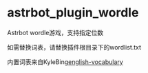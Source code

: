 # astrbot_plugin_wordle

Astrbot wordle游戏，支持指定位数

如需替换词表，请替换插件根目录下的wordlist.txt

内置词表来自KyleBing[english-vocabulary](https://github.com/KyleBing/english-vocabulary)
